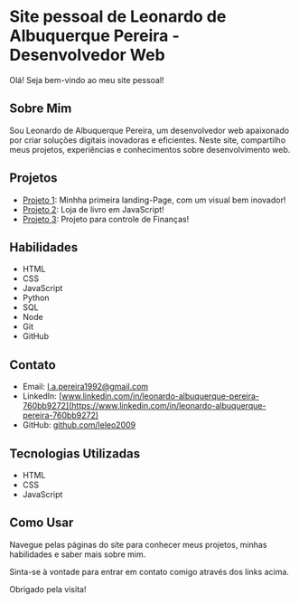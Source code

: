 # Site pessoal de Leonardo de Albuquerque Pereira - Desenvolvedor Web

Olá! Seja bem-vindo ao meu site pessoal!

## Sobre Mim

Sou Leonardo de Albuquerque Pereira, um desenvolvedor web apaixonado por criar soluções digitais inovadoras e eficientes. Neste site, compartilho meus projetos, experiências e conhecimentos sobre desenvolvimento web.

## Projetos

* [Projeto 1](https://github.com/leleo2009/My-First-Landing-Page): Minhha primeira landing-Page, com um visual bem inovador!
* [Projeto 2](leleo2009/JS-BookStore): Loja de livro em JavaScript!
* [Projeto 3](Project-finances-with-JS): Projeto para controle de Finanças!

## Habilidades

* HTML
* CSS
* JavaScript
* Python
* SQL
* Node
* Git
* GitHub

## Contato

* Email: [l.a.pereira1992@gmail.com](mailto:l.a.pereira1992@gmail.com)
* LinkedIn: [www.linkedin.com/in/leonardo-albuquerque-pereira-760bb9272](https://www.linkedin.com/in/leonardo-albuquerque-pereira-760bb9272)
* GitHub: [github.com/leleo2009](https://github.com/leleo2009)

## Tecnologias Utilizadas

* HTML
* CSS
* JavaScript

## Como Usar

Navegue pelas páginas do site para conhecer meus projetos, minhas habilidades e saber mais sobre mim.

Sinta-se à vontade para entrar em contato comigo através dos links acima.

Obrigado pela visita!
